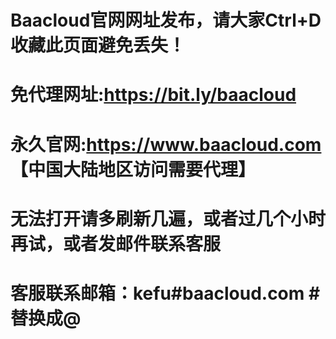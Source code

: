 # Baacloud官网网址发布，请大家Ctrl+D收藏此页面避免丢失！

# 免代理网址:https://bit.ly/baacloud

# 永久官网:https://www.baacloud.com 【中国大陆地区访问需要代理】

# 无法打开请多刷新几遍，或者过几个小时再试，或者发邮件联系客服
# 客服联系邮箱：kefu#baacloud.com #替换成@

